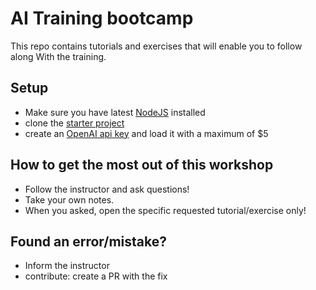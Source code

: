 # AI Training bootcamp

This repo contains tutorials and exercises that will enable you to follow along 
With the training.


## Setup
- Make sure you have latest [NodeJS](https://nodejs.org/en) installed
- clone the [starter project](https://github.com/nirkaufman/ai-engineering-training-starter)
- create an [OpenAI api key](https://platform.openai.com/) and load it with a maximum of $5

## How to get the most out of this workshop
- Follow the instructor and ask questions!
- Take your own notes.
- When you asked, open the specific requested tutorial/exercise only!

## Found an error/mistake?
- Inform the instructor
- contribute: create a PR with the fix




